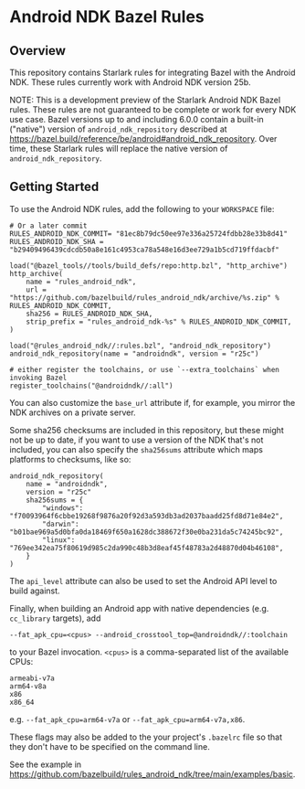 # Android NDK Bazel Rules

## Overview

This repository contains Starlark rules for integrating Bazel with the
Android NDK. These rules currently work with Android NDK version 25b.

NOTE: This is a development preview of the Starlark Android NDK Bazel
rules. These rules are not guaranteed to be complete or work for every
NDK use case. Bazel versions up to and including 6.0.0 contain a
built-in ("native") version of `android_ndk_repository` described at
https://bazel.build/reference/be/android#android_ndk_repository. Over
time, these Starlark rules will replace the native version of
`android_ndk_repository`.

## Getting Started

To use the Android NDK rules, add the following to your `WORKSPACE` file:

    # Or a later commit
    RULES_ANDROID_NDK_COMMIT= "81ec8b79dc50ee97e336a25724fdbb28e33b8d41"
    RULES_ANDROID_NDK_SHA = "b29409496439cdcdb50a8e161c4953ca78a548e16d3ee729a1b5cd719ffdacbf"

    load("@bazel_tools//tools/build_defs/repo:http.bzl", "http_archive")
    http_archive(
        name = "rules_android_ndk",
        url = "https://github.com/bazelbuild/rules_android_ndk/archive/%s.zip" % RULES_ANDROID_NDK_COMMIT,
        sha256 = RULES_ANDROID_NDK_SHA,
        strip_prefix = "rules_android_ndk-%s" % RULES_ANDROID_NDK_COMMIT,
    )

    load("@rules_android_ndk//:rules.bzl", "android_ndk_repository")
    android_ndk_repository(name = "androidndk", version = "r25c")

    # either register the toolchains, or use `--extra_toolchains` when invoking Bazel
    register_toolchains("@androidndk//:all")

You can also customize the `base_url` attribute if, for example, you mirror the NDK archives
on a private server.

Some sha256 checksums are included in this repository, but these might not be up to date,
if you want to use a version of the NDK that's not included, you can also specify the `sha256sums`
attribute which maps platforms to checksums, like so:

```
android_ndk_repository(
    name = "androidndk",
    version = "r25c"
    sha256sums = {
        "windows": "f70093964f6cbbe19268f9876a20f92d3a593db3ad2037baadd25fd8d71e84e2",
        "darwin": "b01bae969a5d0bfa0da18469f650a1628dc388672f30e0ba231da5c74245bc92",
        "linux": "769ee342ea75f80619d985c2da990c48b3d8eaf45f48783a2d48870d04b46108",
    }
)
```

The `api_level` attribute can also be used to set the Android API level to build
against.

Finally, when building an Android app with native dependencies (e.g.
`cc_library` targets), add

    --fat_apk_cpu=<cpus> --android_crosstool_top=@androidndk//:toolchain

to your Bazel invocation. `<cpus>` is a comma-separated list of the available
CPUs:

    armeabi-v7a
    arm64-v8a
    x86
    x86_64

e.g. `--fat_apk_cpu=arm64-v7a` or `--fat_apk_cpu=arm64-v7a,x86`.

These flags may also be added to the your project's `.bazelrc` file so that they
don't have to be specified on the command line.

See the example in https://github.com/bazelbuild/rules_android_ndk/tree/main/examples/basic.
